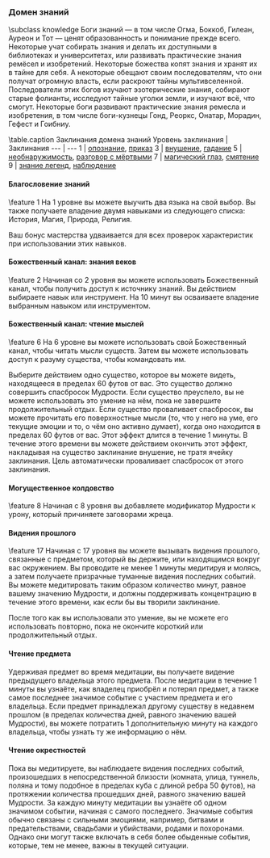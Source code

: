 ### Домен знаний
\subclass knowledge
Боги знаний — в том числе Огма, Боккоб, Гилеан, Ауреон и Тот — ценят образованность и понимание прежде всего. Некоторые учат собирать знания и делать их доступными в библиотеках и университетах, или развивать практические знания ремёсел и изобретений. Некоторые божества копят знания и хранят их в тайне для себя. А некоторые обещают своим последователям, что они получат огромную власть, если раскроют тайны мультивселенной. Последователи этих богов изучают эзотерические знания, собирают старые фолианты, исследуют тайные уголки земли, и изучают всё, что смогут. Некоторые боги развивают практические знания ремесла и изобретения, в том числе боги-кузнецы Гонд, Реоркс, Онатар, Морадин, Гефест и Гоибниу.

\table.caption Заклинания домена знаний
Уровень заклинания | Заклинания
--- | ---
1 | [опознание](identify), [приказ](command)
3 | [внушение](suggestion), [гадание](augury)
5 | [необнаружимость](nondetection), [разговор с мёртвыми](speak_with_dead)
7 | [магический глаз](arcane_eye), [смятение](confusion)
9 | [знание легенд](legend_lore), [наблюдение](scrying)

#### Благословение знаний
\feature 1
На 1 уровне вы можете выучить два языка на свой выбор. Вы также получаете владение двумя навыками из следующего списка: История, Магия, Природа, Религия.

Ваш бонус мастерства удваивается для всех проверок характеристик при использовании этих навыков.

#### Божественный канал: знания веков
\feature 2
Начиная со 2 уровня вы можете использовать Божественный канал, чтобы получить доступ к источнику знаний. Вы действием выбираете навык или инструмент. На 10 минут вы осваиваете владение выбранным навыком или инструментом.

#### Божественный канал: чтение мыслей
\feature 6
На 6 уровне вы можете использовать свой Божественный канал, чтобы читать мысли существ. Затем вы можете использовать доступ к разуму существа, чтобы командовать им.

Выберите действием одно существо, которое вы можете видеть, находящееся в пределах 60 футов от вас. Это существо должно совершить спасбросок Мудрости. Если существо преуспело, вы не можете использовать это умение на нём, пока не завершите продолжительный отдых. Если существо проваливает спасбросок, вы можете прочитать его поверхностные мысли (то, что у него на уме, его текущие эмоции и то, о чём оно активно думает), когда оно находится в пределах 60 футов от вас. Этот эффект длится в течение 1 минуты. В течение этого времени вы можете действием окончить этот эффект, накладывая на существо заклинание внушение, не тратя ячейку заклинания. Цель автоматически проваливает спасбросок от этого заклинания.

#### Могущественное колдовство
\feature 8
Начиная с 8 уровня вы добавляете модификатор Мудрости к урону, который причиняете заговорами жреца.

#### Видения прошлого
\feature 17
Начиная с 17 уровня вы можете вызывать видения прошлого, связанные с предметом, который вы держите, или находящимся вокруг вас окружением. Вы проводите не менее 1 минуты медитируя и молясь, а затем получаете призрачные туманные видения последних событий. Вы можете медитировать таким образом количество минут, равное вашему значению Мудрости, и должны поддерживать концентрацию в течение этого времени, как если бы вы творили заклинание. 

После того как вы использовали это умение, вы не можете его использовать повторно, пока не окончите короткий или продолжительный отдых.

#### Чтение предмета
Удерживая предмет во время медитации, вы получаете видение предыдущего владельца этого предмета. После медитации в течение 1 минуты вы узнаёте, как владелец приобрёл и потерял предмет, а также самое последнее значимое событие с участием предмета и его владельца. Если предмет принадлежал другому существу в недавнем прошлом (в пределах количества дней, равного значению вашей Мудрости), вы можете потратить 1 дополнительную минуту на каждого владельца, чтобы узнать ту же информацию о нём.

#### Чтение окрестностей
Пока вы медитируете, вы наблюдаете видения последних событий, произошедших в непосредственной близости (комната, улица, туннель, поляна и тому подобное в пределах куба с длиной ребра 50 футов), на протяжении количества прошедших дней, равного значению вашей Мудрости. За каждую минуту медитации вы узнаёте об одном значимом событии, начиная с самого последнего. Значимые события обычно связаны с сильными эмоциями, например, битвами и предательствами, свадьбами и убийствами, родами и похоронами. Однако они могут также включать в себя более обыденные события, которые, тем не менее, важны в текущей ситуации.
